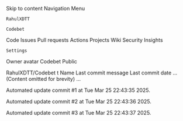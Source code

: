 Skip to content
Navigation Menu

    RahulXDTT

    Codebet

Code
Issues
Pull requests
Actions
Projects
Wiki
Security
Insights

    Settings

Owner avatar
Codebet
Public

RahulXDTT/Codebet
t
Name	Last commit message
	Last commit date
... (Content omitted for brevity) ...


Automated update commit #1 at Tue Mar 25 22:43:35 2025.

Automated update commit #2 at Tue Mar 25 22:43:36 2025.

Automated update commit #3 at Tue Mar 25 22:43:37 2025.